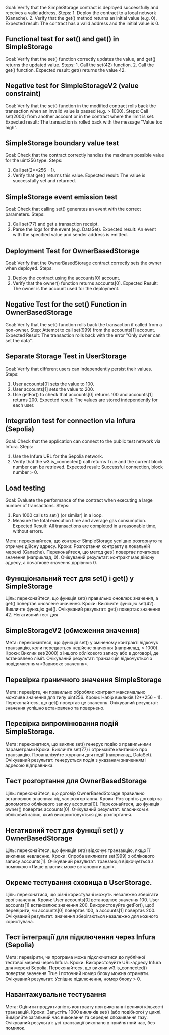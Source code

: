 Goal: Verify that the SimpleStorage contract is deployed successfully and receives a valid address.
  Steps:
    1. Deploy the contract to a local network (Ganache).
    2. Verify that the get() method returns an initial value (e.g. 0).
Expected result: The contract has a valid address and the initial value is 0.

## Functional test for set() and get() in SimpleStorage
Goal: Verify that the set() function correctly updates the value, and get() returns the updated value.
    Steps:
    1. Call the set(42) function.
    2. Call the get() function.
Expected result: get() returns the value 42.

## Negative test for SimpleStorageV2 (value constraint)
Goal: Verify that the set() function in the modified contract rolls back the transaction when an invalid value is passed (e.g. > 1000).
    Steps: Call set(2000) from another account or in the contract where the
limit is set.
Expected result: The transaction is rolled back with the message "Value too high".

## SimpleStorage boundary value test
Goal: Check that the contract correctly handles the maximum possible value for the uint256 type.
    Steps:
  1. Call set(2**256 - 1).
  2. Verify that get() returns this value.
Expected result: The value is successfully set and returned.

## SimpleStorage event emission test
Goal: Check that calling set() generates an event with the correct parameters.
    Steps: 
  1. Call set(77) and get a transaction receipt.
  2. Parse the logs for the event (e.g. DataSet).
  Expected result: An event with the specified value and sender address is emitted.

## Deployment Test for OwnerBasedStorage
Goal: Verify that the OwnerBasedStorage contract correctly sets the owner when deployed.
    Steps:
  1. Deploy the contract using the accounts[0] account.
  2. Verify that the owner() function returns accounts[0].
Expected Result: The owner is the account used for the deployment.

## Negative Test for the set() Function in OwnerBasedStorage
Goal: Verify that the set() function rolls back the transaction if called from a non-owner.
    Step: Attempt to call set(999) from the accounts[1] account.
Expected Result: The transaction rolls back with the error "Only owner can set the data".

## Separate Storage Test in UserStorage
Goal: Verify that different users can independently persist their values.
    Steps:
  1. User accounts[0] sets the value to 100.
  2. User accounts[1] sets the value to 200.
  3. Use getFor() to check that accounts[0] returns 100 and accounts[1]
returns 200.
Expected result: The values ​​are stored independently for each user.

## Integration test for connection via Infura (Sepolia)
Goal: Check that the application can connect to the public test network via Infura.
    Steps:
  1. Use the Infura URL for the Sepolia network.
  2. Verify that the w3.is_connected() call returns True and the current block number can be retrieved.
Expected result: Successful connection, block number > 0.

## Load testing
Goal: Evaluate the performance of the contract when executing a large number of transactions.
    Steps:
  1. Run 1000 calls to set() (or similar) in a loop.
  2. Measure the total execution time and average gas consumption.
Expected Result: All transactions are completed in a reasonable time, without errors.


Мета: переконайтеся, що контракт SimpleStorage успішно розгорнуто та отримує дійсну адресу. 
Кроки:
Розгортання контракту в локальній мережі (Ganache). Переконайтеся, що метод get() повертає початкове значення (наприклад, 0). 
Очікуваний результат: контракт має дійсну адресу, а початкове значення дорівнює 0. 

## Функціональний тест для set() і get() у SimpleStorage 
Ціль: переконайтеся, що функція set() правильно оновлює значення, а get() повертає оновлене значення. 
Кроки:
Викличте функцію set(42). Викличте функцію get(). 
Очікуваний результат: get() повертає значення 42. Негативний тест для 

## SimpleStorageV2 (обмеження значення) 
Мета: переконайтеся, що функція set() у зміненому контракті відкочує транзакцію, коли передається недійсне значення (наприклад, > 1000).
Кроки:
Виклик set(2000) з іншого облікового запису або в договорі, де встановлено ліміт. 
Очікуваний результат: транзакція відкочується з повідомленням «Зависоке значення». 

## Перевірка граничного значення SimpleStorage 
Мета: перевірте, чи правильно обробляє контракт максимально можливе значення для типу uint256. 
Кроки:
Набір викликів (2**256 - 1). Переконайтеся, що get() повертає це значення. Очікуваний результат: значення успішно встановлено та повернено. 

## Перевірка випромінювання подій SimpleStorage. 
Мета: переконатися, що виклик set() генерує подію з правильними параметрами
Кроки:
Викличте set(77) і отримайте квитанцію про транзакцію. Проаналізуйте журнали для події (наприклад, DataSet). 
Очікуваний результат: генерується подія з указаним значенням і адресою відправника. 

## Tест розгортання для OwnerBasedStorage 
Ціль: переконайтеся, що договір OwnerBasedStorage правильно встановлює власника під час розгортання. 
Кроки:
Розгорніть договір за допомогою облікового запису accounts[0]. Переконайтеся, що функція owner() повертає accounts[0]. 
Очікуваний результат: власником є ​​обліковий запис, який використовується для розгортання. 

## Негативний тест для функції set() у OwnerBasedStorage 
Ціль: переконайтеся, що функція set() відкочує транзакцію, якщо її викликає невласник. 
Кроки:
Спроба викликати set(999) з облікового запису accounts[1]. 
Очікуваний результат: транзакція відкочується з помилкою «Лише власник може встановити дані». 

## Окреме тестування сховища в UserStorage. 
Ціль: переконатися, що різні користувачі можуть незалежно зберігати свої значення.
Кроки:
User accounts[0] встановлює значення 100. User accounts[1] встановлює значення 200. Використовуйте getFor(), щоб перевірити, чи accounts[0] повертає 100, а accounts[1] повертає 200. 
Очікуваний результат: значення зберігаються незалежно для кожного користувача. 

## Тест інтеграції для підключення через Infura (Sepolia) 
Мета: перевірити, чи програма може підключитися до публічної тестової мережі через Infura. 
Кроки:
Використовуйте URL-адресу Infura для мережі Sepolia. Переконайтеся, що виклик w3.is_connected() повертає значення True і поточний номер блоку можна отримати. 
Очікуваний результат: Успішне підключення, номер блоку > 0. 

## Навантажувальне тестування 
Мета: Оцінити продуктивність контракту при виконанні великої кількості транзакцій. 
Кроки:
Запустіть 1000 викликів set() (або подібного) у циклі. Виміряйте загальний час виконання та середнє споживання газу. 
Очікуваний результат: усі транзакції виконано в прийнятний час, без помилок.